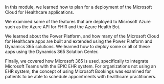 In this module, we learned how to plan for a deployment of the Microsoft Cloud for Healthcare applications.

We examined some of the features that are deployed to Microsoft Azure such as the Azure API for FHIR and the Azure Health Bot.

We learned about the Power Platform, and how many of the Microsoft Cloud for Healthcare apps are built and extended using the Power Platform and Dynamics 365 solutions. We learned how to deploy some or all of these apps using the Dynamics 365 Solution Center.

Finally, we covered how Microsoft 365 is used, specifically to integrate Microsoft Teams with the EPIC EHR system. For organizations not using an EHR system, the concept of using Microsoft Bookings was examined for patients to be able to schedule appointments with healthcare practitioners.
